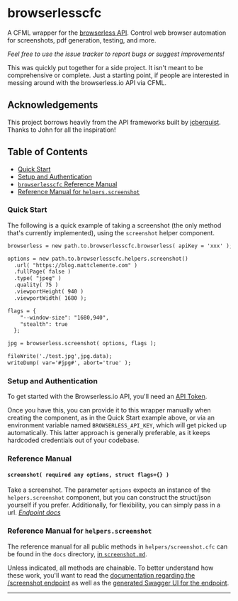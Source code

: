 # browserlesscfc

A CFML wrapper for the [browserless API](https://docs.browserless.io/docs/start.html). Control web browser automation for screenshots, pdf generation, testing, and more.

*Feel free to use the issue tracker to report bugs or suggest improvements!*

This was quickly put together for a side project. It isn't meant to be comprehensive or complete. Just a starting point, if people are interested in messing around with the browserless.io API via CFML.

## Acknowledgements

This project borrows heavily from the API frameworks built by [jcberquist](https://github.com/jcberquist). Thanks to John for all the inspiration!

## Table of Contents

- [Quick Start](#quick-start)
- [Setup and Authentication](#setup-and-authentication)
- [`browserlesscfc` Reference Manual](#reference-manual)
- [Reference Manual for `helpers.screenshot`](#reference-manual-for-helpersscreenshot)

### Quick Start

The following is a quick example of taking a screenshot (the only method that's currently implemented), using the `screenshot` helper component.

```cfc
browserless = new path.to.browserlesscfc.browserless( apiKey = 'xxx' );

options = new path.to.browserlesscfc.helpers.screenshot()
  .url( "https://blog.mattclemente.com" )
  .fullPage( false )
  .type( "jpeg" )
  .quality( 75 )
  .viewportHeight( 940 )
  .viewportWidth( 1680 );

flags = {
    "--window-size": "1680,940",
    "stealth": true
  };

jpg = browserless.screenshot( options, flags );

fileWrite('./test.jpg',jpg.data);
writeDump( var='#jpg#', abort='true' );
```

### Setup and Authentication

To get started with the Browserless.io API, you'll need an [API Token](https://docs.browserless.io/docs/token.html).

Once you have this, you can provide it to this wrapper manually when creating the component, as in the Quick Start example above, or via an environment variable named `BROWSERLESS_API_KEY`, which will get picked up automatically. This latter approach is generally preferable, as it keeps hardcoded credentials out of your codebase.

### Reference Manual

#### `screenshot( required any options, struct flags={} )`

Take a screenshot. The parameter `options` expects an instance of the `helpers.screenshot` component, but you can construct the struct/json yourself if you prefer. Additionally, for flexibility, you can simply pass in a url. *[Endpoint docs](https://chrome.browserless.io/docs/#/Browser%20API/post_screenshot)*

### Reference Manual for `helpers.screenshot`

The reference manual for all public methods in `helpers/screenshot.cfc` can be found in the `docs` directory, [in `screenshot.md`](https://github.com/mjclemente/browserlesscfc/blob/main/docs/screenshot.md).

Unless indicated, all methods are chainable. To better understand how these work, you'll want to read the [documentation regarding the /screenshot endpoint](https://docs.browserless.io/docs/screenshot.html) as well as the [generated Swagger UI for the endpoint](https://chrome.browserless.io/docs/#/Browser%20API/post_screenshot).

---

